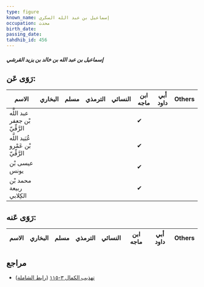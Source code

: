 ```yaml
---
type: figure
known_name: إسماعيل بن عبد الله السكري
occupation: محدث
birth_date:
passing_date:
tahdhib_id: 456
---
```

##### إسماعيل بن عبد الله بن خالد بن يزيد القرشي

## رَوَى عَن:
| الاسم                               | البخاري | مسلم | الترمذي | النسائي | ابن ماجه | أبي داود | Others |
| ----------------------------------- | ------- | ---- | ------- | ------- | -------- | -------- | ------ |
| عبد اللَّه بْن جعفر الرَّقِّيّ      |         |      |         |         | ✔        |          |        |
| عُبَيد اللَّه بْن عَمْرو الرَّقِّيّ |         |      |         |         | ✔        |          |        |
| عيسى بْن يونس                       |         |      |         |         | ✔        |          |        |
| محمد بْن ربيعة الكِلابي             |         |      |         |         | ✔        |          |        |
## رَوَى عَنه:
| الاسم | البخاري | مسلم | الترمذي | النسائي | ابن ماجه | أبي داود | Others |
| ----- | ------- | ---- | ------- | ------- | -------- | -------- | ------ |
## مراجع
- [تهذيب الكمال ٣-١١٥](obsidian://open?vault=Tahdhib-al-Kamal&file=Figures/٤٥٦-إسماعيل%20بن%20عبد%20الله%20بن%20خالد%20بن%20يزيد%20القرشي) ([رابط الشاملة](https://shamela.ws/book/3722/1129))